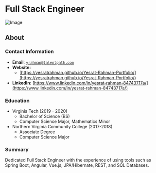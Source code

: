 <link rel="stylesheet" type="text/css" media="all" href="./style.css" />


# Full Stack Engineer

![Image](https://www.facebook.com/photo?fbid=2525550831071727&set=a.1389248841368604)


## About

### Contact Information
* **Email**: <a href="mailto:yrahman@talentpath.com">`yrahman@talentpath.com`</a>
* **Website:**
    * [https://yesratrahman.github.io/Yesrat-Rahman-Portfolio/](https://yesratrahman.github.io/Yesrat-Rahman-Portfolio/)
* **LinkedIn:** [https://www.linkedin.com/in/yesrat-rahman-84743717a/](https://www.linkedin.com/in/yesrat-rahman-84743717a/)

### Education
* Virginia Tech (2019 - 2020)
   * Bachelor of Science (BS)
   * Computer Science Major, Mathematics Minor
* Northern Virginia Community College (2017-2018) 
   * Associate Degree 
   * Computer Science Major

### Summary
Dedicated Full Stack Engineer with the experience of using tools such as Spring Boot, Angular, Vue.js, JPA/Hibernate, REST, and SQL Databases. 

